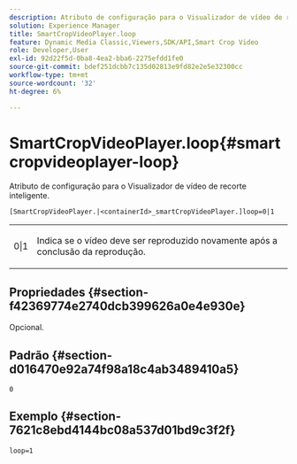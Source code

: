 ```yaml
---
description: Atributo de configuração para o Visualizador de vídeo de recorte inteligente.
solution: Experience Manager
title: SmartCropVideoPlayer.loop
feature: Dynamic Media Classic,Viewers,SDK/API,Smart Crop Video
role: Developer,User
exl-id: 92d22f5d-0ba8-4ea2-bba6-2275efdd1fe0
source-git-commit: bdef251dcbb7c135d02813e9fd82e2e5e32300cc
workflow-type: tm+mt
source-wordcount: '32'
ht-degree: 6%

---
```


# SmartCropVideoPlayer.loop{#smartcropvideoplayer-loop}

Atributo de configuração para o Visualizador de vídeo de recorte inteligente.

`[SmartCropVideoPlayer.|<containerId>_smartCropVideoPlayer.]loop=0|1`

<table id="table_C616483932C2482CA9794DDD7313FD7C"> 
 <tbody> 
  <tr> 
   <td colname="col1"> <p> <span class="codeph"> 0|1 </span> </p> </td> 
   <td colname="col2"> <p> Indica se o vídeo deve ser reproduzido novamente após a conclusão da reprodução. </p> </td> 
  </tr> 
 </tbody> 
</table>

## Propriedades {#section-f42369774e2740dcb399626a0e4e930e}

Opcional.

## Padrão {#section-d016470e92a74f98a18c4ab3489410a5}

`0`

## Exemplo {#section-7621c8ebd4144bc08a537d01bd9c3f2f}

```
loop=1
```
